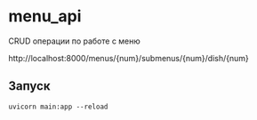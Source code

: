 # menu_api

CRUD операции по работе с меню

http://localhost:8000/menus/{num}/submenus/{num}/dish/{num}

## Запуск
```shell
uvicorn main:app --reload
```
